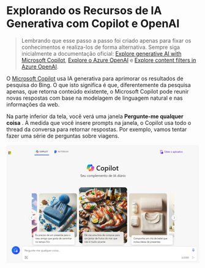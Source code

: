 # Explorando os Recursos de IA Generativa com Copilot e OpenAI

> Lembrando que esse passo a passo foi criado apenas para fixar os conhecimentos e realiza-los de forma alternativa. Sempre siga inicialmente a documentação oficial: [Explore generative AI with Microsoft Copilot](https://microsoftlearning.github.io/mslearn-ai-fundamentals/Instructions/Labs/12-generative-ai.html), [Explore o Azure OpenAI](https://microsoftlearning.github.io/mslearn-ai-fundamentals/Instructions/Labs/13-azure-openai.html) e [Explore content filters in Azure OpenAI](https://microsoftlearning.github.io/mslearn-ai-fundamentals/Instructions/Labs/14-azure-openai-content-filters.html).
> 

O [Microsoft Copilot](https://copilot.microsoft.com/) usa IA generativa para aprimorar os resultados de pesquisa do Bing. O que isto significa é que, diferentemente da pesquisa apenas, que retorna conteúdo existente, o Microsoft Copilot pode reunir novas respostas com base na modelagem de linguagem natural e nas informações da web.

Na parte inferior da tela, você verá uma janela **Pergunte-me qualquer coisa** . À medida que você insere prompts na janela, o Copilot usa todo o thread da conversa para retornar respostas. Por exemplo, vamos tentar fazer uma série de perguntas sobre viagens.

![Untitled](Explorando%20os%20Recursos%20de%20IA%20Generativa%20com%20Copilo%20fd8def81a1e2411d924d186c5d880016/Untitled.png)